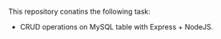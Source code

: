 This repository conatins the following task:

- CRUD operations on MySQL table with Express + NodeJS. 